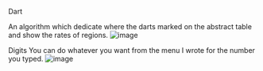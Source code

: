Dart

An algorithm which dedicate where the darts marked on the abstract table and show the rates of regions.
![image](https://github.com/user-attachments/assets/8a343e19-1794-4898-8c53-d8f959659a11)

Digits
You can do whatever you want from the menu I wrote for the number you typed.
![image](https://github.com/user-attachments/assets/b15bd4c3-c497-45e5-a9de-2fe37f6df620)


